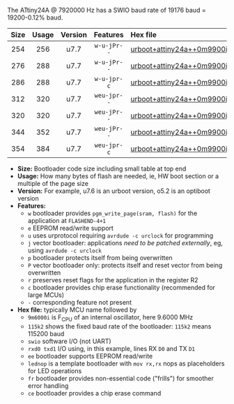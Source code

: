 The ATtiny24A @ 7920000 Hz has a SWIO baud rate of 19176 baud = 19200-0.12% baud.

|Size|Usage|Version|Features|Hex file|
|:-:|:-:|:-:|:-:|:--|
|254|256|u7.7|`w-u-jPr--`|[urboot+attiny24a++0m9900i++++2k4_swio_rxb0_txb1_lednop.hex](https://raw.githubusercontent.com/stefanrueger/urboot.hex/main/mcus/attiny24a/internal_oscillator/fint++0m9900_Hz/br++++2k4_bps/urboot+attiny24a++0m9900i++++2k4_swio_rxb0_txb1_lednop.hex)|
|276|288|u7.7|`w-u-jPr--`|[urboot+attiny24a++0m9900i++++2k4_swio_rxb0_txb1_lednop_fr.hex](https://raw.githubusercontent.com/stefanrueger/urboot.hex/main/mcus/attiny24a/internal_oscillator/fint++0m9900_Hz/br++++2k4_bps/urboot+attiny24a++0m9900i++++2k4_swio_rxb0_txb1_lednop_fr.hex)|
|286|288|u7.7|`w-u-jpr-c`|[urboot+attiny24a++0m9900i++++2k4_swio_rxb0_txb1_lednop_fr_ce.hex](https://raw.githubusercontent.com/stefanrueger/urboot.hex/main/mcus/attiny24a/internal_oscillator/fint++0m9900_Hz/br++++2k4_bps/urboot+attiny24a++0m9900i++++2k4_swio_rxb0_txb1_lednop_fr_ce.hex)|
|312|320|u7.7|`weu-jpr--`|[urboot+attiny24a++0m9900i++++2k4_swio_rxb0_txb1_ee_lednop.hex](https://raw.githubusercontent.com/stefanrueger/urboot.hex/main/mcus/attiny24a/internal_oscillator/fint++0m9900_Hz/br++++2k4_bps/urboot+attiny24a++0m9900i++++2k4_swio_rxb0_txb1_ee_lednop.hex)|
|320|320|u7.7|`weu-jPr--`|[urboot+attiny24a++0m9900i++++2k4_swio_rxb0_txb1_ee.hex](https://raw.githubusercontent.com/stefanrueger/urboot.hex/main/mcus/attiny24a/internal_oscillator/fint++0m9900_Hz/br++++2k4_bps/urboot+attiny24a++0m9900i++++2k4_swio_rxb0_txb1_ee.hex)|
|344|352|u7.7|`weu-jPr--`|[urboot+attiny24a++0m9900i++++2k4_swio_rxb0_txb1_ee_lednop_fr.hex](https://raw.githubusercontent.com/stefanrueger/urboot.hex/main/mcus/attiny24a/internal_oscillator/fint++0m9900_Hz/br++++2k4_bps/urboot+attiny24a++0m9900i++++2k4_swio_rxb0_txb1_ee_lednop_fr.hex)|
|354|384|u7.7|`weu-jpr-c`|[urboot+attiny24a++0m9900i++++2k4_swio_rxb0_txb1_ee_lednop_fr_ce.hex](https://raw.githubusercontent.com/stefanrueger/urboot.hex/main/mcus/attiny24a/internal_oscillator/fint++0m9900_Hz/br++++2k4_bps/urboot+attiny24a++0m9900i++++2k4_swio_rxb0_txb1_ee_lednop_fr_ce.hex)|

- **Size:** Bootloader code size including small table at top end
- **Usage:** How many bytes of flash are needed, ie, HW boot section or a multiple of the page size
- **Version:** For example, u7.6 is an urboot version, o5.2 is an optiboot version
- **Features:**
  + `w` bootloader provides `pgm_write_page(sram, flash)` for the application at `FLASHEND-4+1`
  + `e` EEPROM read/write support
  + `u` uses urprotocol requiring `avrdude -c urclock` for programming
  + `j` vector bootloader: applications *need to be patched externally*, eg, using `avrdude -c urclock`
  + `p` bootloader protects itself from being overwritten
  + `P` vector bootloader only: protects itself and reset vector from being overwritten
  + `r` preserves reset flags for the application in the register R2
  + `c` bootloader provides chip erase functionality (recommended for large MCUs)
  + `-` corresponding feature not present
- **Hex file:** typically MCU name followed by
  + `9m6000i` is F<sub>CPU</sub> of an internal oscillator, here 9.6000 MHz
  + `115k2` shows the fixed baud rate of the bootloader: `115k2` means 115200 baud
  + `swio` software I/O (not UART)
  + `rxd0 txd1` I/O using, in this example, lines RX `D0` and TX `D1`
  + `ee` bootloader supports EEPROM read/write
  + `lednop` is a template bootloader with `mov rx,rx` nops as placeholders for LED operations
  + `fr` bootloader provides non-essential code ("frills") for smoother error handling
  + `ce` bootloader provides a chip erase command
